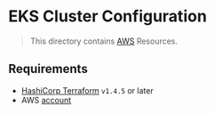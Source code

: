 # EKS Cluster Configuration

> This directory contains [AWS](https://registry.terraform.io/providers/hashicorp/aws) Resources.

## Requirements

* [HashiCorp Terraform](https://developer.hashicorp.com/terraform/tutorials/aws-get-started/install-cli) `v1.4.5` or later
* AWS [account](https://aws.amazon.com/free/)


